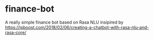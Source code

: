 # finance-bot
A really simple finance bot based on Rasa NLU insipired by https://jpboost.com/2018/02/06/creating-a-chatbot-with-rasa-nlu-and-rasa-core/
